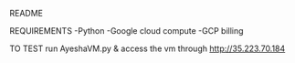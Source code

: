README

REQUIREMENTS
-Python 
-Google cloud compute
-GCP billing

TO TEST
run AyeshaVM.py & access the vm through http://35.223.70.184

